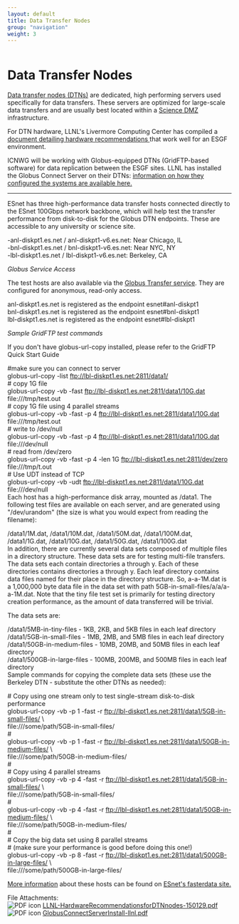 ```yaml
---
layout: default
title: Data Transfer Nodes
group: "navigation"
weight: 3
---
```


<div id="content" class="column">
    <div class="section">
        <a id="main-content"></a>
        <h1 class="title" id="page-title">
            Data Transfer Nodes        
        </h1>
        <div class="region region-content">
            <div id="block-system-main" class="block block-system">
                <div class="content">
                    <div id="node-6" class="node node-page node-full clearfix" about="/node/6" typeof="foaf:Document">
                        <span property="dc:title" content="Data Transfer Nodes" class="rdf-meta element-hidden"></span><span property="sioc:num_replies" content="0" datatype="xsd:integer" class="rdf-meta element-hidden"></span>
                        <div class="content clearfix">
                            <div class="field field-name-body field-type-text-with-summary field-label-hidden">
                                <div class="field-items">
                                    <div class="field-item even" property="content:encoded">
                                        <p><a href="http://fasterdata.es.net/science-dmz/DTN/">Data transfer nodes (DTNs)</a> are dedicated, high performing servers used specifically for data transfers. These servers are optimized for large-scale data transfers and are usually best located within a <a href="http://fasterdata.es.net/science-dmz/">Science DMZ</a> infrastructure.</p>
                                        <p>For DTN hardware, LLNL's Livermore Computing Center has compiled a <a href="{{site.baseurl}}/LLNL-HardwareRecommendationsforDTNnodes-150129.pdf">document detailing hardware recommendations </a>  that work well for an ESGF environment.</p>
                                        <p>ICNWG will be working with Globus-equipped DTNs (GridFTP-based software) for data replication between the ESGF sites. LLNL has installed the Globus Connect Server on their DTNs: <a href="{{site.baseurl}}/GlobusConnectServerInstall-llnl_0.pdf">information on how they configured the systems are available here. </a></p>
                                        <hr>
                                        <p>ESnet has three high-performance data transfer hosts connected directly to the ESnet 100Gbps network backbone, which will help test the transfer performance from disk-to-disk for the Globus DTN endpoints.  These are accessible to any university or science site.</p>
                                        <p>-anl-diskpt1.es.net / anl-diskpt1-v6.es.net: Near Chicago, IL<br>
                                            -bnl-diskpt1.es.net / bnl-diskpt1-v6.es.net: Near NYC, NY<br>
                                            -lbl-diskpt1.es.net / lbl-diskpt1-v6.es.net: Berkeley, CA
                                        </p>
                                        <p><em>Globus Service Access</em></p>
                                        <p>The test hosts are also available via the <a href="http://www.globus.org">Globus Transfer service</a>.  They are configured for anonymous, read-only access.</p>
                                        <p>anl-diskpt1.es.net is registered as the endpoint esnet#anl-diskpt1<br>
                                            bnl-diskpt1.es.net is registered as the endpoint esnet#bnl-diskpt1<br>
                                            lbl-diskpt1.es.net is registered as the endpoint esnet#lbl-diskpt1
                                        </p>
                                        <p><em>Sample GridFTP test commands</em></p>
                                        <p>If you don't have globus-url-copy installed, please refer to the GridFTP Quick Start Guide</p>
                                        <p>#make sure you can connect to server<br>
                                            globus-url-copy -list <a href="ftp://lbl-diskpt1.es.net:2811/data1/">ftp://lbl-diskpt1.es.net:2811/data1/</a><br>
                                            # copy 1G file<br>
                                            globus-url-copy -vb -fast <a href="ftp://lbl-diskpt1.es.net:2811/data1/10G.dat">ftp://lbl-diskpt1.es.net:2811/data1/10G.dat</a> file:///tmp/test.out<br>
                                            # copy 1G file using 4 parallel streams<br>
                                            globus-url-copy -vb -fast -p 4 <a href="ftp://lbl-diskpt1.es.net:2811/data1/10G.dat">ftp://lbl-diskpt1.es.net:2811/data1/10G.dat</a> file:///tmp/test.out<br>
                                            # write to /dev/null<br>
                                            globus-url-copy -vb -fast -p 4 <a href="ftp://lbl-diskpt1.es.net:2811/data1/10G.dat">ftp://lbl-diskpt1.es.net:2811/data1/10G.dat</a> file:///dev/null<br>
                                            # read from /dev/zero<br>
                                            globus-url-copy -vb -fast -p 4 -len 1G <a href="ftp://lbl-diskpt1.es.net:2811/dev/zero">ftp://lbl-diskpt1.es.net:2811/dev/zero</a> file:///tmp/t.out<br>
                                            # Use UDT instead of TCP<br>
                                            globus-url-copy -vb -udt <a href="ftp://lbl-diskpt1.es.net:2811/data1/10G.dat">ftp://lbl-diskpt1.es.net:2811/data1/10G.dat</a> file:///dev/null<br>
                                            Each host has a high-performance disk array, mounted as /data1. The following test files are available on each server, and are generated using "/dev/urandom" (the size is what you would expect from reading the filename):
                                        </p>
                                        <p>/data1/1M.dat, /data1/10M.dat, /data1/50M.dat, /data1/100M.dat,<br>
                                            /data1/1G.dat, /data1/10G.dat, /data1/50G.dat, /data1/100G.dat<br>
                                            In addition, there are currently several data sets composed of multiple files in a directory structure. These data sets are for testing multi-file transfers. The data sets each contain directories a through y. Each of these directories contains directories a through y. Each leaf directory contains data files named for their place in the directory structure. So, a-a-1M.dat is a 1,000,000 byte data file in the data set with path 5GB-in-small-files/a/a/a-a-1M.dat.  Note that the tiny file test set is primarily for testing directory creation performance, as the amount of data transferred will be trivial.
                                        </p>
                                        <p>The data sets are:</p>
                                        <p>/data1/5MB-in-tiny-files - 1KB, 2KB, and 5KB files in each leaf directory<br>
                                            /data1/5GB-in-small-files - 1MB, 2MB, and 5MB files in each leaf directory<br>
                                            /data1/50GB-in-medium-files - 10MB, 20MB, and 50MB files in each leaf directory<br>
                                            /data1/500GB-in-large-files - 100MB, 200MB, and 500MB files in each leaf directory<br>
                                            Sample commands for copying the complete data sets (these use the Berkeley DTN - substitute the other DTNs as needed):
                                        </p>
                                        <p># Copy using one stream only to test single-stream disk-to-disk performance<br>
                                            globus-url-copy -vb -p 1 -fast -r <a href="ftp://lbl-diskpt1.es.net:2811/data1/5GB-in-small-files/">ftp://lbl-diskpt1.es.net:2811/data1/5GB-in-small-files/</a> \<br>
                                            file:///some/path/5GB-in-small-files/<br>
                                            #<br>
                                            globus-url-copy -vb -p 1 -fast -r <a href="ftp://lbl-diskpt1.es.net:2811/data1/50GB-in-medium-files/">ftp://lbl-diskpt1.es.net:2811/data1/50GB-in-medium-files/</a> \<br>
                                            file:///some/path/50GB-in-medium-files/<br>
                                            #<br>
                                            # Copy using 4 parallel streams<br>
                                            globus-url-copy -vb -p 4 -fast -r <a href="ftp://lbl-diskpt1.es.net:2811/data1/5GB-in-small-files/">ftp://lbl-diskpt1.es.net:2811/data1/5GB-in-small-files/</a> \<br>
                                            file:///some/path/5GB-in-small-files/<br>
                                            #<br>
                                            globus-url-copy -vb -p 4 -fast -r <a href="ftp://lbl-diskpt1.es.net:2811/data1/50GB-in-medium-files/">ftp://lbl-diskpt1.es.net:2811/data1/50GB-in-medium-files/</a> \<br>
                                            file:///some/path/50GB-in-medium-files/<br>
                                            #<br>
                                            # Copy the big data set using 8 parallel streams<br>
                                            # (make sure your performance is good before doing this one!)<br>
                                            globus-url-copy -vb -p 8 -fast -r <a href="ftp://lbl-diskpt1.es.net:2811/data1/500GB-in-large-files/">ftp://lbl-diskpt1.es.net:2811/data1/500GB-in-large-files/</a> \<br>
                                            file:///some/path/500GB-in-large-files/
                                        </p>
                                        <p><a href="http://fasterdata.es.net/performance-testing/esnet-io-testers/">More information</a> about these hosts can be found on <a href="http://fasterdata.es.net/">ESnet's fasterdata site.</a></p>
                                    </div>
                                </div>
                            </div>
                            <div class="field field-name-field-file-attachments field-type-file field-label-above">
                                <div class="field-label">File Attachments:&nbsp;</div>
                                <div class="field-items">
                                    <div class="field-item even"><span class="file"><img class="file-icon" alt="PDF icon" title="application/pdf" src="/modules/file/icons/application-pdf.png"> <a href="https://icnwg.llnl.gov/sites/default/files/LLNL-HardwareRecommendationsforDTNnodes-150129.pdf" type="application/pdf; length=216390">LLNL-HardwareRecommendationsforDTNnodes-150129.pdf</a></span></div>
                                    <div class="field-item odd"><span class="file"><img class="file-icon" alt="PDF icon" title="application/pdf" src="/modules/file/icons/application-pdf.png"> <a href="https://icnwg.llnl.gov/sites/default/files/GlobusConnectServerInstall-llnl_0.pdf" type="application/pdf; length=88134">GlobusConnectServerInstall-llnl.pdf</a></span></div>
                                </div>
                            </div>
                        </div>
                    </div>
                </div>
            </div>
        </div>
    </div>
</div>